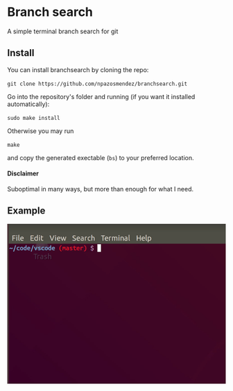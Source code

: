 # Branch search

A simple terminal branch search for git

## Install

You can install branchsearch by cloning the repo:

`git clone https://github.com/npazosmendez/branchsearch.git`

Go into the repository's folder and running (if you want it installed automatically):

`sudo make install`

Otherwise you may run

`make`

and copy the generated exectable (`bs`) to your preferred location.

#### Disclaimer

Suboptimal in many ways, but more than enough for what I need.

## Example

![example](img.gif)


